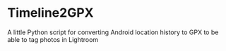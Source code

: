 # Timeline2GPX

A little Python script for converting Android location history to GPX to be able to tag photos in Lightroom
